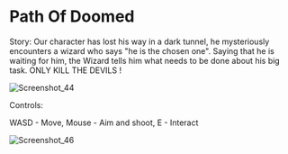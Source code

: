 # Path Of Doomed
 Story:
Our character has lost his way in a dark tunnel, he mysteriously encounters a wizard who says "he is the chosen one".  Saying that he is waiting for him, the Wizard tells him what needs to be done about his big task. ONLY KILL THE DEVILS !


 ![Screenshot_44](https://user-images.githubusercontent.com/130579265/235330870-0854c012-1337-4178-bd68-d465c76dbb8a.png)


Controls:

WASD - Move,
Mouse - Aim and shoot,
E - Interact

![Screenshot_46](https://user-images.githubusercontent.com/130579265/235330880-dcb54a30-0878-4118-9036-ee849f5f2f02.png)

